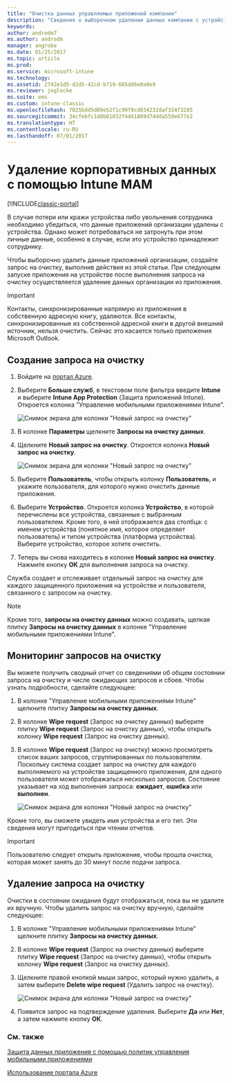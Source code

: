 ```yaml
---
title: "Очистка данных управляемых приложений компании"
description: "Сведения о выборочном удалении данных компании с устройств в удаленном режиме."
keywords: 
author: andredm7
ms.author: andredm
manager: angrobe
ms.date: 01/25/2017
ms.topic: article
ms.prod: 
ms.service: microsoft-intune
ms.technology: 
ms.assetid: 2742e1d5-d2d5-42cd-b719-665dd6e0a0e9
ms.reviewer: joglocke
ms.suite: ems
ms.custom: intune-classic
ms.openlocfilehash: 7025bdd5d89e52f1c99f9cd834232daf324f3285
ms.sourcegitcommit: 34cfebfc1d8b81032f4d41869d74dda559e677e2
ms.translationtype: HT
ms.contentlocale: ru-RU
ms.lasthandoff: 07/01/2017
---
```

# <a name="wipe-company-app-data-with-intune-mam"></a>Удаление корпоративных данных с помощью Intune MAM

[!INCLUDE[classic-portal](../includes/classic-portal.md)]

В случае потери или кражи устройства либо увольнения сотрудника необходимо убедиться, что данные приложений организации удалены с устройства. Однако может потребоваться не затронуть при этом личные данные, особенно в случае, если это устройство принадлежит сотруднику.

Чтобы выборочно удалить данные приложений организации, создайте запрос на очистку, выполнив действия из этой статьи. При следующем запуске приложения на устройстве после выполнения запроса на очистку осуществляется удаление данных организации из приложения.

>[!IMPORTANT]
> Контакты, синхронизированные напрямую из приложения в собственную адресную книгу, удаляются. Все контакты, синхронизированные из собственной адресной книги в другой внешний источник, нельзя очистить. Сейчас это касается только приложения Microsoft Outlook.

## <a name="create-a-wipe-request"></a>Создание запроса на очистку

1.  Войдите на [портал Azure](https://portal.azure.com).

2.  Выберите **Больше служб**, в текстовом поле фильтра введите **Intune** и выберите **Intune App Protection** (Защита приложений Intune). Откроется колонка "Управление мобильными приложениями Intune".

    ![Снимок экрана для колонки "Новый запрос на очистку"](../media/AppManagement/wipe-request-mam-main-blade.png)

2.  В колонке **Параметры** щелкните **Запросы на очистку данных**.

3.  Щелкните **Новый запрос на очистку**. Откроется колонка **Новый запрос на очистку**.

    ![Снимок экрана для колонки "Новый запрос на очистку"](../media/AppManagement/AzurePortal_MAM_NewWipeRequest.png)

4.  Выберите **Пользователь**, чтобы открыть колонку **Пользователь**, и укажите пользователя, для которого нужно очистить данные приложения.

5.  Выберите **Устройство**. Откроется колонка **Устройство**, в которой перечислены все устройства, связанные с выбранным пользователем. Кроме того, в ней отображается два столбца: с именем устройства (понятное имя, которое определяет пользователь) и типом устройства (платформа устройства). Выберите устройство, которое хотите очистить.

6.  Теперь вы снова находитесь в колонке **Новый запрос на очистку**. Нажмите кнопку **ОК** для выполнения запроса на очистку. 

Служба создает и отслеживает отдельный запрос на очистку для каждого защищенного приложения на устройстве и пользователя, связанного с запросом на очистку.

>[!NOTE]
> Кроме того, **запросы на очистку данных** можно создавать, щелкая плитку **Запросы на очистку данных** в колонке "Управление мобильными приложениями Intune".

## <a name="monitor-your-wipe-requests"></a>Мониторинг запросов на очистку

Вы можете получить сводный отчет со сведениями об общем состоянии запроса на очистку и числе ожидающих запросов и сбоев. Чтобы узнать подробности, сделайте следующее:

1.  В колонке "Управление мобильными приложениями Intune" щелкните плитку **Запросы на очистку данных**.

2.  В колонке **Wipe request** (Запрос на очистку данных) выберите плитку **Wipe request** (Запрос на очистку данных), чтобы открыть колонку **Wipe request** (Запрос на очистку данных).

3.  В колонке **Wipe request** (Запрос на очистку) можно просмотреть список ваших запросов, сгруппированных по пользователям. Поскольку система создает запрос на очистку для каждого выполняемого на устройстве защищенного приложения, для одного пользователя может отображаться несколько запросов. Состояние указывает на ход выполнения запроса: **ожидает**, **ошибка** или **выполнен**.

    ![Снимок экрана для колонки "Новый запрос на очистку"](../media/AppManagement/wipe-request-status-1.png)

Кроме того, вы сможете увидеть имя устройства и его тип. Эти сведения могут пригодиться при чтении отчетов.

>[!IMPORTANT]
> Пользователю следует открыть приложение, чтобы прошла очистка, которая может занять до 30 минут после подачи запроса.

## <a name="delete-a-wipe-request"></a>Удаление запроса на очистку

Очистки в состоянии ожидания будут отображаться, пока вы не удалите их вручную.  Чтобы удалить запрос на очистку вручную, сделайте следующее:

1.  В колонке "Управление мобильными приложениями Intune" щелкните плитку **Запросы на очистку данных**.

2.  В колонке **Wipe request** (Запрос на очистку данных) выберите плитку **Wipe request** (Запрос на очистку данных), чтобы открыть колонку **Wipe request** (Запрос на очистку данных).

3.  Щелкните правой кнопкой мыши запрос, который нужно удалить, а затем выберите **Delete wipe request** (Удалить запрос на очистку).

    ![Снимок экрана для колонки "Новый запрос на очистку"](../media/AppManagement/delete-wipe-request.png)

4.  Появится запрос на подтверждение удаления. Выберите **Да** или **Нет**, а затем нажмите кнопку **ОК**.


### <a name="see-also"></a>См. также
[Защита данных приложения с помощью политик управления мобильными приложениями](protect-app-data-using-mobile-app-management-policies-with-microsoft-intune.md)

[Использование портала Azure](azure-portal-for-microsoft-intune-mam-policies.md)

